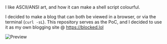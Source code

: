 I like ASCII/ANSI art, and how it can make a shell script colourful.

I decided to make a blog that can both be viewed in a browser, or
via the terminal (`curl -sL`). This repository serves as the PoC, and
I decided to use it as my own blogging site @ https://blocked.lol

![Preview](https://user-images.githubusercontent.com/9606801/140606772-940b4886-e9d0-454f-a876-72c0560c68dd.JPG)
